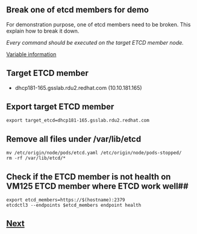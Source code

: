 Break one of etcd members for demo
---------------------------------

For demonstration purpose, one of etcd members need to be broken.
This explain how to break it down.

*Every command should be executed on the target ETCD member node.*

[Variable information](./backup_v3.md)

## Target ETCD member ##
- dhcp181-165.gsslab.rdu2.redhat.com (10.10.181.165)

## Export target ETCD member ##
```
export target_etcd=dhcp181-165.gsslab.rdu2.redhat.com
```

## Remove all files under /var/lib/etcd ##
```
mv /etc/origin/node/pods/etcd.yaml /etc/origin/node/pods-stopped/
rm -rf /var/lib/etcd/*
```

## Check if the ETCD member is not health on VM125 ETCD member where ETCD work well##

```
export etcd_members=https://$(hostname):2379
etcdctl3 --endpoints $etcd_members endpoint health
```

## [Next](./recover_etcd.md)
